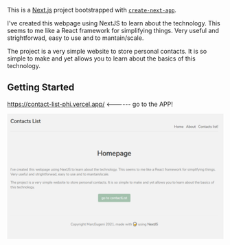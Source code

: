 This is a [Next.js](https://nextjs.org/) project bootstrapped with [`create-next-app`](https://github.com/vercel/next.js/tree/canary/packages/create-next-app).

I've created this webpage using NextJS to learn about the technology. This seems to me like a React framework for simplifying things. Very useful and strightforwad, easy to use and to mantain/scale.

The project is a very simple website to store personal contacts. It is so simple to make and yet allows you to learn about the basics of this technology.

## Getting Started
https://contact-list-phi.vercel.app/ <------ go to the APP!

![alt text](contacts.PNG "Title")

